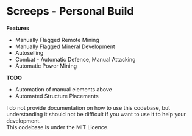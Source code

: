 # Screeps - Personal Build

**Features**
- Manually Flagged Remote Mining
- Manually Flagged Mineral Development
- Autoselling
- Combat - Automatic Defence, Manual Attacking
- Automatic Power Mining

**TODO**
- Automation of manual elements above
- Automated Structure Placements

I do not provide documentation on how to use this codebase, but understanding it should not be difficult if you want to use it to help your development.<br/>
This codebase is under the MIT Licence.
